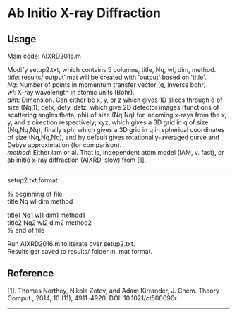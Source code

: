 # Ab Initio X-ray Diffraction

## Usage

Main code: AIXRD2016.m

Modify setup2.txt, which contains 5 columns, title, Nq, wl, dim, method.  
*title*: results/'output'.mat will be created with 'output' based on 'title'.  
*Nq*: Number of points in momentum transfer vector (q, inverse bohr).  
*wl*: X-ray wavelength in atomic units (Bohr).  
*dim*: Dimension. Can either be x, y, or z which gives 1D slices through q of size (Nq,1); detx, dety, detz, which give 2D detector images (functions of scattering angles theta, phi) of size (Nq,Nq) for incoming x-rays from the x, y, and z direction respectively; xyz, which gives a 3D grid in q of size (Nq,Nq,Nq); finally sph, which gives a 3D grid in q in spherical coordinates of size (Nq,Nq,Nq), and by default gives rotationally-averaged curve and Debye approximation (for comparison).  
*method*: Either iam or ai. That is, independent atom model (IAM, v. fast), or ab initio x-ray diffraction (AIXRD, slow) from [1]. 

---

setup2.txt format:

% beginning of file   
title  Nq  wl  dim  method

title1 Nq1 wl1 dim1 method1  
title2 Nq2 wl2 dim2 method2  
% end of file 

Run AIXRD2016.m to iterate over setup2.txt.  
Results get saved to results/ folder in .mat format.

## Reference

[1]. Thomas Northey, Nikola Zotev, and Adam Kirrander, J. Chem. Theory Comput., 2014, 10 (11), 4911–4920. 
DOI: 10.1021/ct500096r

---
